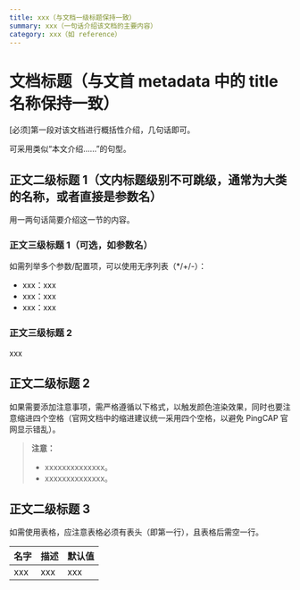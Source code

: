 ```yaml
---
title: xxx（与文档一级标题保持一致）
summary: xxx（一句话介绍该文档的主要内容）
category: xxx（如 reference）
---
```


<!--本文档为参考手册类模板，你可直接复制使用，用时请将多余的说明删除。该类文档示例：- [TiDB 集群报警规则与处理方法](/alert-rules.md)-->

# 文档标题（与文首 metadata 中的 title 名称保持一致）

[必须]第一段对该文档进行概括性介绍，几句话即可。

可采用类似“本文介绍……”的句型。

## 正文二级标题 1（文内标题级别不可跳级，通常为大类的名称，或者直接是参数名）

用一两句话简要介绍这一节的内容。

### 正文三级标题 1（可选，如参数名）

如需列举多个参数/配置项，可以使用无序列表（*/+/-）：

- xxx：xxx
- xxx：xxx
- xxx：xxx

### 正文三级标题 2

xxx

## 正文二级标题 2

如果需要添加注意事项，需严格遵循以下格式，以触发颜色渲染效果，同时也要注意缩进四个空格（官网文档中的缩进建议统一采用四个空格，以避免 PingCAP 官网显示错乱）。

> **注意：**
>
> - xxxxxxxxxxxxxx。
> - xxxxxxxxxxxxxx。

## 正文二级标题 3

如需使用表格，应注意表格必须有表头（即第一行），且表格后需空一行。

| 名字 | 描述 | 默认值 |
| :-- | :-- | :-- |
| xxx | xxx | xxx |
